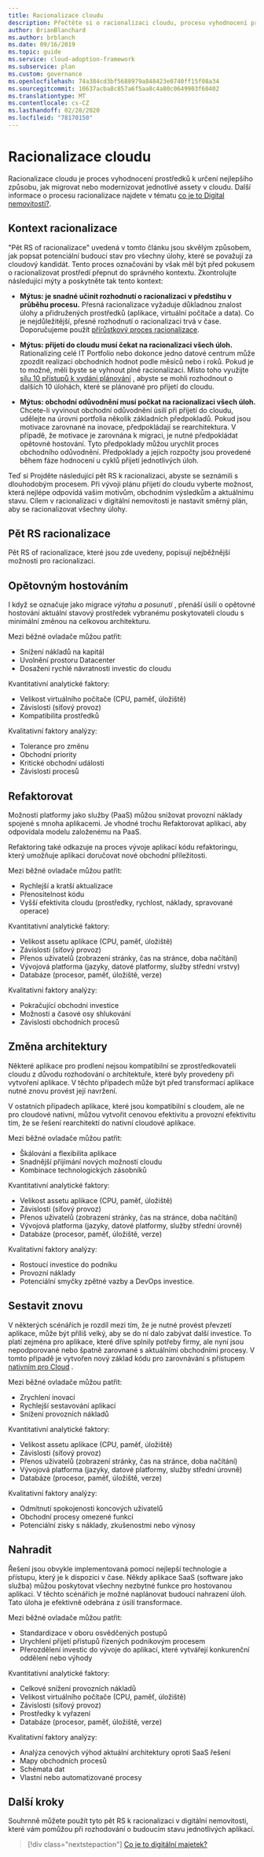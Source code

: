 ```yaml
---
title: Racionalizace cloudu
description: Přečtěte si o racionalizaci cloudu, procesu vyhodnocení prostředků k určení nejlepšího způsobu, jak migrovat nebo modernizovat jednotlivé assety v cloudu.
author: BrianBlanchard
ms.author: brblanch
ms.date: 09/16/2019
ms.topic: guide
ms.service: cloud-adoption-framework
ms.subservice: plan
ms.custom: governance
ms.openlocfilehash: 74a384cd3bf5688979a848423e0740ff15f08a34
ms.sourcegitcommit: 10637acba8c857a6f5aa8c4a80c0649903f60402
ms.translationtype: MT
ms.contentlocale: cs-CZ
ms.lasthandoff: 02/28/2020
ms.locfileid: "78170150"
---
```

# <a name="cloud-rationalization"></a>Racionalizace cloudu

Racionalizace cloudu je proces vyhodnocení prostředků k určení nejlepšího způsobu, jak migrovat nebo modernizovat jednotlivé assety v cloudu. Další informace o procesu racionalizace najdete v tématu [co je to Digital nemovitosti?](./index.md).

## <a name="rationalization-context"></a>Kontext racionalizace

"Pět RS of racionalizace" uvedená v tomto článku jsou skvělým způsobem, jak popsat potenciální budoucí stav pro všechny úlohy, které se považují za cloudový kandidát. Tento proces označování by však měl být před pokusem o racionalizovat prostředí přepnut do správného kontextu. Zkontrolujte následující mýty a poskytněte tak tento kontext:

- **Mýtus: je snadné učinit rozhodnutí o racionalizaci v předstihu v průběhu procesu.** Přesná racionalizace vyžaduje důkladnou znalost úlohy a přidružených prostředků (aplikace, virtuální počítače a data). Co je nejdůležitější, přesné rozhodnutí o racionalizaci trvá v čase. Doporučujeme použít [přírůstkový proces racionalizace](./rationalize.md#incremental-rationalization).

- **Mýtus: přijetí do cloudu musí čekat na racionalizaci všech úloh.** Rationalizing celé IT Portfolio nebo dokonce jedno datové centrum může zpozdit realizaci obchodních hodnot podle měsíců nebo i roků. Pokud je to možné, měli byste se vyhnout plné racionalizaci. Místo toho využijte [sílu 10 přístupů k vydání plánování](./rationalize.md#release-planning) , abyste se mohli rozhodnout o dalších 10 úlohách, které se plánované pro přijetí do cloudu.

- **Mýtus: obchodní odůvodnění musí počkat na racionalizaci všech úloh.** Chcete-li vyvinout obchodní odůvodnění úsilí při přijetí do cloudu, udělejte na úrovni portfolia několik základních předpokladů. Pokud jsou motivace zarovnané na inovace, předpokládají se rearchitektura. V případě, že motivace je zarovnána k migraci, je nutné předpokládat opětovné hostování. Tyto předpoklady můžou urychlit proces obchodního odůvodnění. Předpoklady a jejich rozpočty jsou provedené během fáze hodnocení u cyklů přijetí jednotlivých úloh.

Teď si Projděte následující pět RS k racionalizaci, abyste se seznámili s dlouhodobým procesem. Při vývoji plánu přijetí do cloudu vyberte možnost, která nejlépe odpovídá vašim motivům, obchodním výsledkům a aktuálnímu stavu. Cílem v racionalizaci v digitální nemovitosti je nastavit směrný plán, aby se racionalizovat všechny úlohy.

## <a name="the-five-rs-of-rationalization"></a>Pět RS racionalizace

Pět RS of racionalizace, které jsou zde uvedeny, popisují nejběžnější možnosti pro racionalizaci.

## <a name="rehost"></a>Opětovným hostováním

I když se označuje jako migrace _výtahu a posunutí_ , přenáší úsilí o opětovné hostování aktuální stavový prostředek vybranému poskytovateli cloudu s minimální změnou na celkovou architekturu.

Mezi běžné ovladače můžou patřit:

- Snížení nákladů na kapitál
- Uvolnění prostoru Datacenter
- Dosažení rychlé návratnosti investic do cloudu

Kvantitativní analytické faktory:

- Velikost virtuálního počítače (CPU, paměť, úložiště)
- Závislosti (síťový provoz)
- Kompatibilita prostředků

Kvalitativní faktory analýzy:

- Tolerance pro změnu
- Obchodní priority
- Kritické obchodní události
- Závislosti procesů

## <a name="refactor"></a>Refaktorovat

Možnosti platformy jako služby (PaaS) můžou snižovat provozní náklady spojené s mnoha aplikacemi. Je vhodné trochu Refaktorovat aplikaci, aby odpovídala modelu založenému na PaaS.

Refaktoring také odkazuje na proces vývoje aplikací kódu refaktoringu, který umožňuje aplikaci doručovat nové obchodní příležitosti.

Mezi běžné ovladače můžou patřit:

- Rychlejší a kratší aktualizace
- Přenositelnost kódu
- Vyšší efektivita cloudu (prostředky, rychlost, náklady, spravované operace)

Kvantitativní analytické faktory:

- Velikost assetu aplikace (CPU, paměť, úložiště)
- Závislosti (síťový provoz)
- Přenos uživatelů (zobrazení stránky, čas na stránce, doba načítání)
- Vývojová platforma (jazyky, datové platformy, služby střední vrstvy)
- Databáze (procesor, paměť, úložiště, verze)

Kvalitativní faktory analýzy:

- Pokračující obchodní investice
- Možnosti a časové osy shlukování
- Závislosti obchodních procesů

## <a name="rearchitect"></a>Změna architektury

Některé aplikace pro prodlení nejsou kompatibilní se zprostředkovateli cloudu z důvodu rozhodování o architektuře, které byly provedeny při vytvoření aplikace. V těchto případech může být před transformací aplikace nutné znovu provést její navržení.

V ostatních případech aplikace, které jsou kompatibilní s cloudem, ale ne pro cloudové nativní, můžou vytvořit cenovou efektivitu a provozní efektivitu tím, že se řešení rearchitektí do nativní cloudové aplikace.

Mezi běžné ovladače můžou patřit:

- Škálování a flexibilita aplikace
- Snadnější přijímání nových možností cloudu
- Kombinace technologických zásobníků

Kvantitativní analytické faktory:

- Velikost assetu aplikace (CPU, paměť, úložiště)
- Závislosti (síťový provoz)
- Přenos uživatelů (zobrazení stránky, čas na stránce, doba načítání)
- Vývojová platforma (jazyky, datové platformy, služby střední úrovně)
- Databáze (procesor, paměť, úložiště, verze)

Kvalitativní faktory analýzy:

- Rostoucí investice do podniku
- Provozní náklady
- Potenciální smyčky zpětné vazby a DevOps investice.

## <a name="rebuild"></a>Sestavit znovu

V některých scénářích je rozdíl mezi tím, že je nutné provést převzetí aplikace, může být příliš velký, aby se do ní dalo zabývat další investice. To platí zejména pro aplikace, které dříve splnily potřeby firmy, ale nyní jsou nepodporované nebo špatně zarovnané s aktuálními obchodními procesy. V tomto případě je vytvořen nový základ kódu pro zarovnávání s přístupem [nativním pro Cloud](https://azure.microsoft.com/overview/cloudnative) .

Mezi běžné ovladače můžou patřit:

- Zrychlení inovací
- Rychlejší sestavování aplikací
- Snížení provozních nákladů

Kvantitativní analytické faktory:

- Velikost assetu aplikace (CPU, paměť, úložiště)
- Závislosti (síťový provoz)
- Přenos uživatelů (zobrazení stránky, čas na stránce, doba načítání)
- Vývojová platforma (jazyky, datové platformy, služby střední úrovně)
- Databáze (procesor, paměť, úložiště, verze)

Kvalitativní faktory analýzy:

- Odmítnutí spokojenosti koncových uživatelů
- Obchodní procesy omezené funkcí
- Potenciální zisky s náklady, zkušenostmi nebo výnosy

## <a name="replace"></a>Nahradit

Řešení jsou obvykle implementovaná pomocí nejlepší technologie a přístupu, který je k dispozici v čase. Někdy aplikace SaaS (software jako služba) můžou poskytovat všechny nezbytné funkce pro hostovanou aplikaci. V těchto scénářích je možné naplánovat budoucí nahrazení úloh. Tato úloha je efektivně odebrána z úsilí transformace.

Mezi běžné ovladače můžou patřit:

- Standardizace v oboru osvědčených postupů
- Urychlení přijetí přístupů řízených podnikovým procesem
- Přerozdělení investic do vývoje do aplikací, které vytvářejí konkurenční oddělení nebo výhody

Kvantitativní analytické faktory:

- Celkové snížení provozních nákladů
- Velikost virtuálního počítače (CPU, paměť, úložiště)
- Závislosti (síťový provoz)
- Prostředky k vyřazení
- Databáze (procesor, paměť, úložiště, verze)

Kvalitativní faktory analýzy:

- Analýza cenových výhod aktuální architektury oproti SaaS řešení
- Mapy obchodních procesů
- Schémata dat
- Vlastní nebo automatizované procesy

## <a name="next-steps"></a>Další kroky

Souhrnně můžete použít tyto pět RS k racionalizaci v digitální nemovitosti, které vám pomůžou při rozhodování o budoucím stavu jednotlivých aplikací.

> [!div class="nextstepaction"]
> [Co je to digitální majetek?](./index.md)
